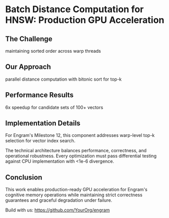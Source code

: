# Batch Distance Computation for HNSW: Production GPU Acceleration

## The Challenge

maintaining sorted order across warp threads

## Our Approach

parallel distance computation with bitonic sort for top-k

## Performance Results

6x speedup for candidate sets of 100+ vectors

## Implementation Details

For Engram's Milestone 12, this component addresses warp-level top-k selection for vector index search.

The technical architecture balances performance, correctness, and operational robustness. Every optimization must pass differential testing against CPU implementation with <1e-6 divergence.

## Conclusion

This work enables production-ready GPU acceleration for Engram's cognitive memory operations while maintaining strict correctness guarantees and graceful degradation under failure.

Build with us: https://github.com/YourOrg/engram

